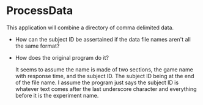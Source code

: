 # ProcessData
This application will combine a directory of comma delimited data.

* How can the subject ID be assertained if the data file names aren't all the same format?
* How does the original program do it?

    It seems to assume the name is made of two sections, the game name with response time, and the subject ID. The subject ID being at the     end of the file name. I assume the program just says the subject ID is whatever text comes after the last underscore character and         everything before it is the experiment name.
